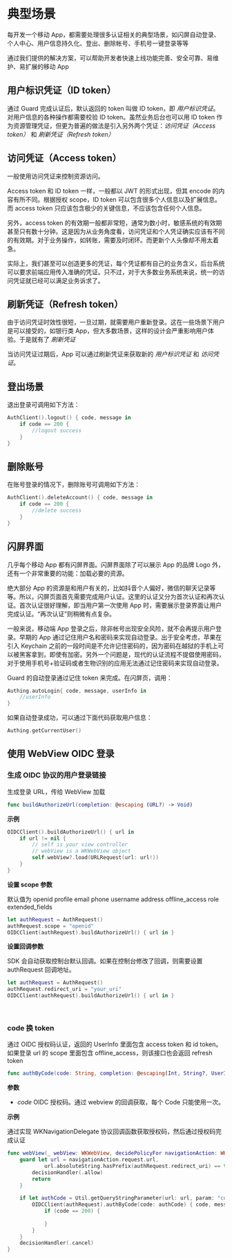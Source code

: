 # 典型场景

<LastUpdated/>

每开发一个移动 App，都需要处理很多认证相关的典型场景，如闪屏自动登录、个人中心、用户信息持久化、登出、删除帐号、手机号一键登录等等

通过我们提供的解决方案，可以帮助开发者快速上线功能完善、安全可靠、易维护、易扩展的移动 App

## 用户标识凭证（ID token）

通过 Guard 完成认证后，默认返回的 token 叫做 ID token，即 *用户标识凭证*。对用户信息的各种操作都需要校验 ID token。虽然业务后台也可以用 ID token 作为资源管理凭证，但更为普遍的做法是引入另外两个凭证：*访问凭证（Access token）* 和 *刷新凭证（Refresh token）*

## 访问凭证（Access token）

一般使用访问凭证来控制资源访问。

Access token 和 ID token 一样，一般都以 JWT 的形式出现，但其 encode 的内容有所不同。根据授权 scope，ID token 可以包含很多个人信息以及扩展信息。而 access token 只应该包含极少的关键信息，不应该包含任何个人信息。

另外，access token 的有效期一般都非常短，通常为数小时，敏感系统的有效期甚至只有数十分钟。这是因为从业务角度看，访问凭证和个人凭证确实应该有不同的有效期。对于业务操作，如转账，需要及时闭环。而更新个人头像却不用太着急。

实际上，我们甚至可以创造更多的凭证，每个凭证都有自己的业务含义，后台系统可以要求前端应用传入准确的凭证。只不过，对于大多数业务系统来说，统一的访问凭证就已经可以满足业务诉求了。

## 刷新凭证（Refresh token）

由于访问凭证时效性很短，一旦过期，就需要用户重新登录。这在一些场景下用户是可以接受的，如银行类 App，但大多数场景，这样的设计会严重影响用户体验。于是就有了 *刷新凭证*

当访问凭证过期后，App 可以通过刷新凭证来获取新的 *用户标识凭证* 和 *访问凭证*。

## 登出场景
退出登录可调用如下方法：

```swift
AuthClient().logout() { code, message in
    if code == 200 {
        //logout success
    }
}
```

## 删除账号
在账号登录的情况下，删除账号可调用如下方法：

```swift
AuthClient().deleteAccount() { code, message in
    if code == 200 {
        //delete success
    }
}
```


## 闪屏界面

几乎每个移动 App 都有闪屏界面。闪屏界面除了可以展示 App 的品牌 Logo 外，还有一个非常重要的功能：加载必要的资源。

绝大部分 App 的资源是和用户有关的，比如抖音个人偏好，微信的聊天记录等等。所以，闪屏页面首先需要完成用户认证。这里的认证又分为首次认证和再次认证。首次认证很好理解，即当用户第一次使用 App 时，需要展示登录界面让用户完成认证。“再次认证”则稍微有点复杂。

一般来说，移动端 App 登录之后，除非帐号出现安全风险，就不会再提示用户登录。早期的 App 通过记住用户名和密码来实现自动登录。出于安全考虑，苹果在引入 Keychain 之前的一段时间是不允许记住密码的，因为密码在越狱的手机上可以被黑客拿到，即使有加密。另外一个问题是，现代的认证流程不提倡使用密码，对于使用手机号+验证码或者生物识别的应用无法通过记住密码来实现自动登录。

Guard 的自动登录通过记住 token 来完成。在闪屏页，调用：

```swift
Authing.autoLogin{ code, message, userInfo in 
    //userInfo
}
```

如果自动登录成功，可以通过下面代码获取用户信息：

```swift
Authing.getCurrentUser()
```

## 使用 WebView OIDC 登录
### 生成 OIDC 协议的用户登录链接

生成登录 URL，传给 WebView 加载

```swift
func buildAuthorizeUrl(completion: @escaping (URL?) -> Void)
```

**示例**

```swift
OIDCClient().buildAuthorizeUrl() { url in
    if url != nil {
        // self is your view controller
        // webView is a WKWebView object
        self.webView?.load(URLRequest(url: url!))
    }
}
```

**设置 scope 参数**

默认值为 openid profile email phone username address offline_access role extended_fields

```swift
let authRequest = AuthRequest()
authRequest.scope = "openid"
OIDCClient(authRequest).buildAuthorizeUrl() { url in }
```

**设置回调参数**

SDK 会自动获取控制台默认回调。如果在控制台修改了回调，则需要设置 authRequest 回调地址。

```swift
let authRequest = AuthRequest()
authRequest.redirect_uri = "your_uri"
OIDCClient(authRequest).buildAuthorizeUrl() { url in }
```

<br>

### code 换 token

通过 OIDC 授权码认证，返回的 UserInfo 里面包含 access token 和 id token。如果登录 url 的 scope 里面包含 offline_access，则该接口也会返回 refresh token

```swift
func authByCode(code: String, completion: @escaping(Int, String?, UserInfo?) -> Void)
```

**参数**

* *code* OIDC 授权码。通过 webview 的回调获取，每个 Code 只能使用一次。

**示例**

通过实现 WKNavigationDelegate 协议回调函数获取授权码，然后通过授权码完成认证

```swift
func webView(_ webView: WKWebView, decidePolicyFor navigationAction: WKNavigationAction, decisionHandler: @escaping (WKNavigationActionPolicy) -> Void) {
    guard let url = navigationAction.request.url,
            url.absoluteString.hasPrefix(authRequest.redirect_uri) == true else {
        decisionHandler(.allow)
        return
    }
    
    if let authCode = Util.getQueryStringParameter(url: url, param: "code") {
        OIDCClient(authRequest).authByCode(code: authCode) { code, message, userInfo in
            if (code == 200) {
                
            }
        }
    }
    decisionHandler(.cancel)
}
```

<br>